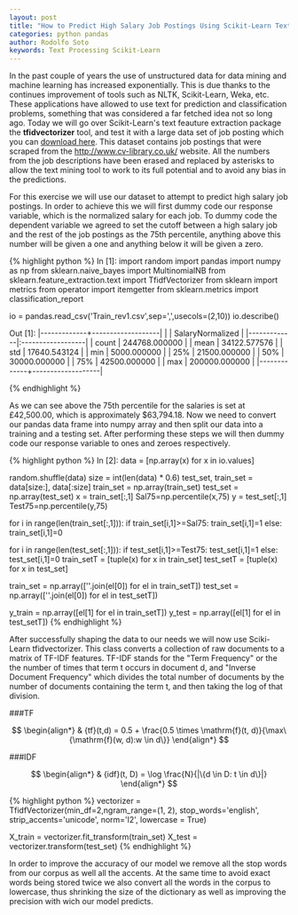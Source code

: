 ```yaml
---
layout: post
title: "How to Predict High Salary Job Postings Using Scikit-Learn Text Processing"
categories: python pandas
author: Rodolfo Soto
keywords: Text Processing Scikit-Learn
---
```




In the past couple of years the use of unstructured data for data mining and machine learning has increased exponentially. This is due thanks to the continues improvement of tools such as NLTK, Scikit-Learn, Weka, etc. These applications have allowed to use text for prediction and classification problems, something that was considered a far fetched idea not so long ago. Today we will go over Scikit-Learn's text feauture extraction package the **tfidvectorizer** tool, and test it with a large data set of job posting which you can [download here](http://www.kaggle.com/c/job-salary-prediction/download/Train_rev1.zip). This dataset contains job postings that were scraped from the http://www.cv-library.co.uk/ website. All the numbers from the job descriptions have been erased and replaced by asterisks to allow the text mining tool to work to its full potential and to avoid any bias in the predictions.  




For this exercise we will use our dataset to attempt to predict high salary job postings. In order to achieve this we will first dummy code our response variable, which is the normalized salary for each job. To dummy code the dependent variable we agreed to set the cutoff between a high salary job and the rest of the job postings as the 75th percentile, anything above this number will be given a one and anything below it will be given a zero.   

       
{% highlight python %}
In [1]:
import random
import pandas
import numpy as np
from sklearn.naive_bayes import MultinomialNB
from sklearn.feature_extraction.text import TfidfVectorizer
from sklearn import metrics
from operator import itemgetter
from sklearn.metrics import classification_report

io = pandas.read_csv('Train_rev1.csv',sep=',',usecols=(2,10))
io.describe()

Out [1]:
|-------------+-------------------|
|	      |	SalaryNormalized  |
|-------------|:------------------|
|	count |	244768.000000     |
|	mean  |	34122.577576      |
|	std   |	17640.543124      |
|	min   |	5000.000000       |
|	25%   |	21500.000000      |
|	50%   |	30000.000000      |
|	75%   |	42500.000000      |
|	max   |	200000.000000     |
|-------------+-------------------|

{% endhighlight %}




As we can see above the 75th percentile for the salaries is set at £42,500.00, which is approximately $63,794.18. Now we need to convert our pandas data frame into numpy array and then split our data into a training and a testing set. After performing these steps we will then dummy code our response variable to ones and zeroes respectively.   




{% highlight python %}
In [2]:
data = [np.array(x) for x in io.values]

random.shuffle(data)
size = int(len(data) * 0.6)
test_set, train_set = data[size:], data[:size]
train_set = np.array(train_set)
test_set = np.array(test_set)
x = train_set[:,1]
Sal75=np.percentile(x,75)
y = test_set[:,1]
Test75=np.percentile(y,75)

for i in range(len(train_set[:,1])):
    if train_set[i,1]>=Sal75:
        train_set[i,1]=1
    else:
        train_set[i,1]=0

for i in range(len(test_set[:,1])):
    if test_set[i,1]>=Test75:
        test_set[i,1]=1
    else:
        test_set[i,1]=0
train_setT = [tuple(x) for x in train_set]
test_setT = [tuple(x) for x in test_set]


train_set = np.array([''.join(el[0]) for el in train_setT])
test_set = np.array([''.join(el[0]) for el in test_setT])

y_train = np.array([el[1] for el in train_setT])
y_test = np.array([el[1] for el in test_setT])
{% endhighlight %}




After successfully shaping the data to our needs we will now use Sciki-Learn tfidvectorizer. This class converts a collection of raw documents to a matrix of TF-IDF features. TF-IDF stands for the "Term Frequency" or the the number of times that term t occurs in document d, and "Inverse Document Frequency" which divides the total number of documents by the number of documents containing the term t, and then taking the log of that division. 

###TF

$$
\begin{align*}
& {tf}(t,d) = 0.5 + \frac{0.5 \times \mathrm{f}(t, d)}{\max\{\mathrm{f}(w, d):w \in d\}}
\end{align*}
$$

###IDF

$$
\begin{align*}
& {idf}(t, D) =  \log \frac{N}{|\{d \in D: t \in d\}|}
\end{align*}
$$



{% highlight python %}
vectorizer = TfidfVectorizer(min_df=2,ngram_range=(1, 2), stop_words='english', strip_accents='unicode', norm='l2', lowercase = True)

X_train = vectorizer.fit_transform(train_set)
X_test = vectorizer.transform(test_set)
{% endhighlight %}


In order to improve the accuracy of our model we remove all the stop words from our corpus as well all the accents. At the same time to avoid exact words being stored twice we also convert all the words in the corpus to lowercase, thus shrinking the size of the dictionary as well as improving the precision with wich our model predicts.    


